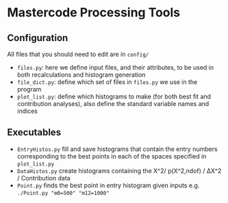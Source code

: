 Mastercode Processing Tools
===========================


Configuration
-------------

All files that you should need to edit are in `config/`

- `files.py`:  here we define  input files, and their attributes, to be used in both recalculations and histogram generation
- `file_dict.py`: define which set of files in `files.py` we use in the program
- `plot_list.py`: define which histograms to make (for both best fit and contribution analyses), also define the standard variable names and indices


Executables
-----------
- `EntryHistos.py` fill and save histograms that contain the entry numbers corresponding to the best points in each of the spaces specified in `plot_list.py`
- `DataHistos.py` create histograms containing the &Chi;^2/ p(&Chi;^2,ndof) / &Delta;&Chi;^2 / Contribution data
- `Point.py` finds the best point in entry histogram given inputs e.g. `./Point.py "m0=500" "m12=1000"`
